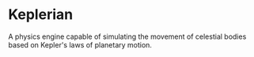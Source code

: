 # Keplerian
A physics engine capable of simulating the movement of celestial bodies based on Kepler's laws of planetary motion.
